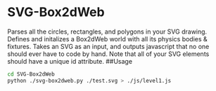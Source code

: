# SVG-Box2dWeb

Parses all the circles, rectangles, and polygons in your SVG drawing. Defines and initalizes a Box2dWeb world with all its physics bodies & fixtures. Takes an SVG as an input, and outputs javascript that no one should ever have to code by hand. Note that all of your SVG elements should have a unique id attribute.
##Usage
```bash
cd SVG-Box2dWeb
python ./svg-box2dweb.py ./test.svg > ./js/level1.js
```

